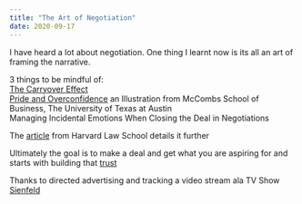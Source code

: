 ```yaml
---
title: "The Art of Negotiation"
date: 2020-09-17
---  
```

I have heard a lot about negotiation. One thing I learnt now is its all an art of framing the narrative.  

3 things to be mindful of:  
[The Carryover Effect](https://lnkd.in/g87P2Jx)  
[Pride and Overconfidence](https://lnkd.in/ghxCpmz) an Illustration from McCombs School of Business, The University of Texas at Austin  
Managing Incidental Emotions When Closing the Deal in Negotiations  

The [article](https://lnkd.in/gkJBrCy) from Harvard Law School details it further  

Ultimately the goal is to make a deal and get what you are aspiring for and starts with building that [trust](https://lnkd.in/giwEsPt)

Thanks to directed advertising and tracking a video stream ala TV Show [Sienfeld](https://lnkd.in/gRY3u_8)
